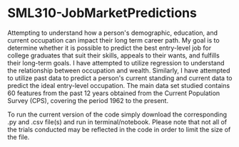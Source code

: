 # SML310-JobMarketPredictions
Attempting to understand how a person's demographic, education, and current occupation can impact their long term career path. My goal is to determine whether it is possible to predict the best entry-level job for college graduates that suit their skills, appeals to their wants, and fulfills their long-term goals. I have attempted to utilize regression to understand the relationship between occupation and wealth. Similarly, I have attempted to utilize past data to predict a person's current standing and current data to predict the ideal entry-level occupation. The main data set studied contains 60 features from the past 12 years obtained from the Current Population Survey (CPS), covering the period 1962 to the present.

To run the current version of the code simply download the corresponding .py and .csv file(s) and run in terminal/notebook. Please note that not all of the trials conducted may be reflected in the code in order to limit the size of the file.
